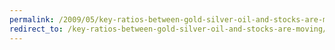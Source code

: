 ```yaml
---
permalink: /2009/05/key-ratios-between-gold-silver-oil-and-stocks-are-moving/
redirect_to: /key-ratios-between-gold-silver-oil-and-stocks-are-moving/
---
```

